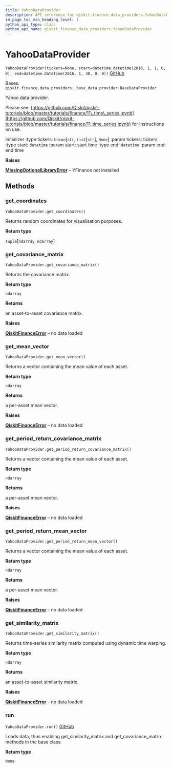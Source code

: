 ```yaml
---
title: YahooDataProvider
description: API reference for qiskit.finance.data_providers.YahooDataProvider
in_page_toc_min_heading_level: 1
python_api_type: class
python_api_name: qiskit.finance.data_providers.YahooDataProvider
---
```


# YahooDataProvider

<span id="qiskit.finance.data_providers.YahooDataProvider" />

`YahooDataProvider(tickers=None, start=datetime.datetime(2016, 1, 1, 0, 0), end=datetime.datetime(2016, 1, 30, 0, 0))` [GitHub](https://github.com/qiskit-community/qiskit-aqua/tree/stable/0.9/qiskit/finance/data_providers/yahoo_data_provider.py "view source code")

Bases: `qiskit.finance.data_providers._base_data_provider.BaseDataProvider`

Yahoo data provider.

Please see: [https://github.com/Qiskit/qiskit-tutorials/blob/master/tutorials/finance/11\_time\_series.ipynb](https://github.com/Qiskit/qiskit-tutorials/blob/master/tutorials/finance/11_time_series.ipynb) for instructions on use.

Initializer :type tickers: `Union`\[`str`, `List`\[`str`], `None`] :param tickers: tickers :type start: `datetime` :param start: start time :type end: `datetime` :param end: end time

**Raises**

[**MissingOptionalLibraryError**](qiskit.aqua.MissingOptionalLibraryError "qiskit.aqua.MissingOptionalLibraryError") – YFinance not installed

## Methods

### get\_coordinates

<span id="qiskit.finance.data_providers.YahooDataProvider.get_coordinates" />

`YahooDataProvider.get_coordinates()`

Returns random coordinates for visualisation purposes.

**Return type**

`Tuple`\[`ndarray`, `ndarray`]

### get\_covariance\_matrix

<span id="qiskit.finance.data_providers.YahooDataProvider.get_covariance_matrix" />

`YahooDataProvider.get_covariance_matrix()`

Returns the covariance matrix.

**Return type**

`ndarray`

**Returns**

an asset-to-asset covariance matrix.

**Raises**

[**QiskitFinanceError**](qiskit.finance.QiskitFinanceError "qiskit.finance.QiskitFinanceError") – no data loaded

### get\_mean\_vector

<span id="qiskit.finance.data_providers.YahooDataProvider.get_mean_vector" />

`YahooDataProvider.get_mean_vector()`

Returns a vector containing the mean value of each asset.

**Return type**

`ndarray`

**Returns**

a per-asset mean vector.

**Raises**

[**QiskitFinanceError**](qiskit.finance.QiskitFinanceError "qiskit.finance.QiskitFinanceError") – no data loaded

### get\_period\_return\_covariance\_matrix

<span id="qiskit.finance.data_providers.YahooDataProvider.get_period_return_covariance_matrix" />

`YahooDataProvider.get_period_return_covariance_matrix()`

Returns a vector containing the mean value of each asset.

**Return type**

`ndarray`

**Returns**

a per-asset mean vector.

**Raises**

[**QiskitFinanceError**](qiskit.finance.QiskitFinanceError "qiskit.finance.QiskitFinanceError") – no data loaded

### get\_period\_return\_mean\_vector

<span id="qiskit.finance.data_providers.YahooDataProvider.get_period_return_mean_vector" />

`YahooDataProvider.get_period_return_mean_vector()`

Returns a vector containing the mean value of each asset.

**Return type**

`ndarray`

**Returns**

a per-asset mean vector.

**Raises**

[**QiskitFinanceError**](qiskit.finance.QiskitFinanceError "qiskit.finance.QiskitFinanceError") – no data loaded

### get\_similarity\_matrix

<span id="qiskit.finance.data_providers.YahooDataProvider.get_similarity_matrix" />

`YahooDataProvider.get_similarity_matrix()`

Returns time-series similarity matrix computed using dynamic time warping.

**Return type**

`ndarray`

**Returns**

an asset-to-asset similarity matrix.

**Raises**

[**QiskitFinanceError**](qiskit.finance.QiskitFinanceError "qiskit.finance.QiskitFinanceError") – no data loaded

### run

<span id="qiskit.finance.data_providers.YahooDataProvider.run" />

`YahooDataProvider.run()` [GitHub](https://github.com/qiskit-community/qiskit-aqua/tree/stable/0.9/qiskit/finance/data_providers/yahoo_data_provider.py "view source code")

Loads data, thus enabling get\_similarity\_matrix and get\_covariance\_matrix methods in the base class.

**Return type**

`None`

